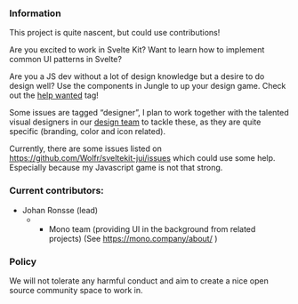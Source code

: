 ### Information

This project is quite nascent, but could use contributions!

Are you excited to work in Svelte Kit? Want to learn how to implement common UI patterns in Svelte?

Are you a JS dev without a lot of design knowledge but a desire to do design well? Use the components in Jungle to up your design game. Check out the [help wanted](https://github.com/Wolfr/sveltekit-jui/labels/help%20wanted) tag!

Some issues are tagged “designer”, I plan to work together with the talented visual designers in our [design team](http://mono.company/) to tackle these, as they are quite specific (branding, color and icon related).

Currently, there are some issues listed on https://github.com/Wolfr/sveltekit-jui/issues which could use some help. Especially because my Javascript game is not that strong.

### Current contributors:

* Johan Ronsse (lead)
    * + Mono team (providing UI in the background from related projects) (See https://mono.company/about/ )

### Policy

We will not tolerate any harmful conduct and aim to create a nice open source community space to work in.
